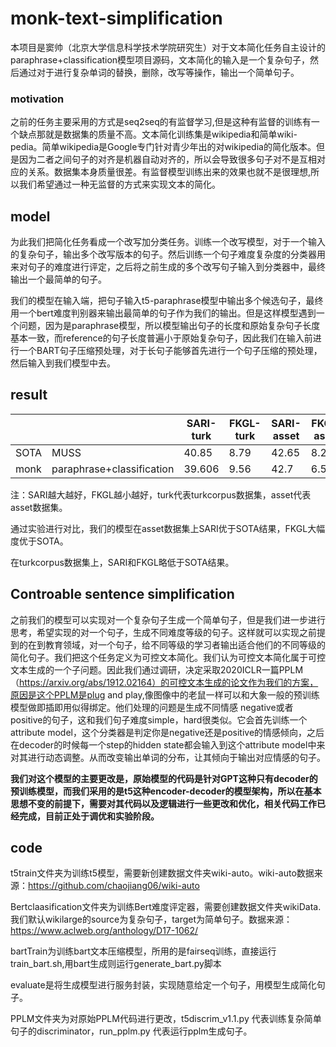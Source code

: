 # monk-text-simplification

本项目是窦帅（北京大学信息科学技术学院研究生）对于文本简化任务自主设计的paraphrase+classification模型项目源码，文本简化的输入是一个复杂句子，然后通过对于进行复杂单词的替换，删除，改写等操作，输出一个简单句子。

### motivation

之前的任务主要采用的方式是seq2seq的有监督学习,但是这种有监督的训练有一个缺点那就是数据集的质量不高。文本简化训练集是wikipedia和简单wiki-pedia。简单wikipedia是Google专门针对青少年出的对wikipedia的简化版本。但是因为二者之间句子的对齐是机器自动对齐的，所以会导致很多句子对不是互相对应的关系。数据集本身质量很差。有监督模型训练出来的效果也就不是很理想,所以我们希望通过一种无监督的方式来实现文本的简化。

## model

为此我们把简化任务看成一个改写加分类任务。训练一个改写模型，对于一个输入的复杂句子，输出多个改写版本的句子。然后训练一个句子难度复杂度的分类器用来对句子的难度进行评定，之后将之前生成的多个改写句子输入到分类器中，最终输出一个最简单的句子。

我们的模型在输入端，把句子输入t5-paraphrase模型中输出多个候选句子，最终用一个bert难度判别器来输出最简单的句子作为我们的输出。但是这样模型遇到一个问题，因为是paraphrase模型，所以模型输出句子的长度和原始复杂句子长度基本一致，而reference的句子长度普遍小于原始复杂句子，因此我们在输入前进行一个BART句子压缩预处理，对于长句子能够首先进行一个句子压缩的预处理，然后输入到我们模型中去。

## result

|      |                           | SARI-turk | FKGL-turk | SARI-asset | FKGL-asset |
| ---- | ------------------------- | --------- | --------- | ---------- | ---------- |
| SOTA | MUSS                      | 40.85     | 8.79      | 42.65      | 8.23       |
| monk | paraphrase+classification | 39.606    | 9.56      | 42.7       | 6.523      |

注：SARI越大越好，FKGL越小越好，turk代表turkcorpus数据集，asset代表asset数据集。

通过实验进行对比，我们的模型在asset数据集上SARI优于SOTA结果，FKGL大幅度优于SOTA。

在turkcorpus数据集上，SARI和FKGL略低于SOTA结果。

## Controable sentence simplification

之前我们的模型可以实现对一个复杂句子生成一个简单句子，但是我们进一步进行思考，希望实现的对一个句子，生成不同难度等级的句子。这样就可以实现之前提到的在到教育领域，对一个句子，给不同等级的学习者输出适合他们的不同等级的简化句子。我们把这个任务定义为可控文本简化。我们认为可控文本简化属于可控文本生成的一个子问题。因此我们通过调研，决定采取2020ICLR一篇PPLM（https://arxiv.org/abs/1912.02164）的可控文本生成的论文作为我们的方案，原因是这个PPLM是plug and play,像图像中的老鼠一样可以和大象一般的预训练模型做即插即用似得绑定。他们处理的问题是生成不同情感 negative或者 positive的句子，这和我们句子难度simple，hard很类似。它会首先训练一个attribute model，这个分类器是判定你是negative还是positive的情感倾向，之后在decoder的时候每一个step的hidden state都会输入到这个attribute model中来对其进行动态调整。从而改变输出单词的分布，让其倾向于输出对应情感的句子。

**我们对这个模型的主要更改是，原始模型的代码是针对GPT这种只有decoder的预训练模型，而我们采用的是t5这种encoder-decoder的模型架构，所以在基本思想不变的前提下，需要对其代码以及逻辑进行一些更改和优化，相关代码工作已经完成，目前正处于调优和实验阶段。**

## code

t5train文件夹为训练t5模型，需要新创建数据文件夹wiki-auto。wiki-auto数据来源：https://github.com/chaojiang06/wiki-auto

Bertclaasification文件夹为训练Bert难度评定器，需要创建数据文件夹wikiData. 我们默认wikilarge的source为复杂句子，target为简单句子。数据来源：https://www.aclweb.org/anthology/D17-1062/

bartTrain为训练bart文本压缩模型，所用的是fairseq训练，直接运行train_bart.sh,用bart生成则运行generate_bart.py脚本

evaluate是将生成模型进行服务封装，实现随意给定一个句子，用模型生成简化句子。

PPLM文件夹为对原始PPLM代码进行更改，t5discrim_v1.1.py 代表训练复杂简单句子的discriminator，run_pplm.py 代表运行pplm生成句子。



